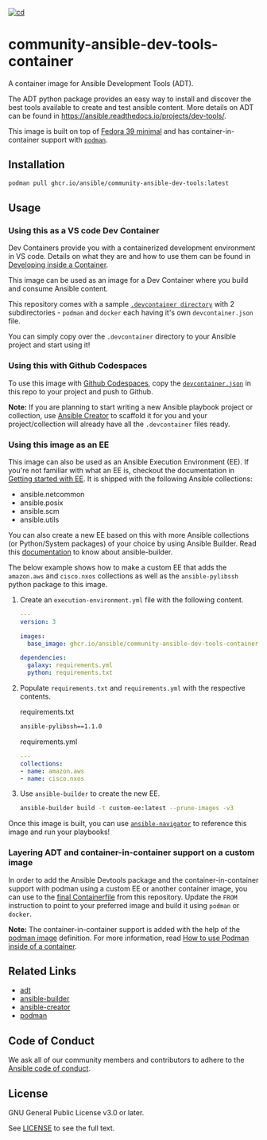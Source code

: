 [![cd](https://github.com/ansible/community-ansible-dev-tools-container/actions/workflows/cd.yml/badge.svg?branch=main&event=schedule)](https://github.com/ansible/community-ansible-dev-tools-container/actions/workflows/cd.yml)

# community-ansible-dev-tools-container

A container image for Ansible Development Tools (ADT).

The ADT python package provides an easy way to install and discover the best tools available to create and test ansible content.
More details on ADT can be found in <https://ansible.readthedocs.io/projects/dev-tools/>.

This image is built on top of [Fedora 39 minimal](quay.io/fedora/fedora-minimal:39) and has container-in-container support with [`podman`](https://podman.io/docs).

## Installation

```bash
podman pull ghcr.io/ansible/community-ansible-dev-tools:latest
```

## Usage

### Using this as a VS code Dev Container

Dev Containers provide you with a containerized development environment in VS code. Details on what they are and how to use them can be found in [Developing inside a Container](https://code.visualstudio.com/docs/devcontainers/containers).

This image can be used as an image for a Dev Container where you build and consume Ansible content.

This repository comes with a sample [`.devcontainer directory`](https://github.com/ansible/community-ansible-dev-tools-container/tree/main/.devcontainer) with 2 subdirectories - `podman` and `docker` each having it's own
`devcontainer.json` file.

You can simply copy over the `.devcontainer` directory to your Ansible project and start using it!

### Using this with Github Codespaces

To use this image with [Github Codespaces](https://docs.github.com/en/codespaces/overview), copy the [`devcontainer.json`](https://github.com/ansible/community-ansible-dev-tools-container/blob/main/.devcontainer/devcontainer.json) in this repo to your project and push to Github.

**Note:** If you are planning to start writing a new Ansible playbook project or collection, use [Ansible Creator](https://ansible.readthedocs.io/projects/creator) to scaffold it for you and your project/collection will already have all the `.devcontainer` files ready.

### Using this image as an EE

This image can also be used as an Ansible Execution Environment (EE). If you're not familiar with what an EE is, checkout the documentation in [Getting started with EE](https://ansible.readthedocs.io/en/latest/getting_started_ee/index.html). It is shipped with the following Ansible collections:

- ansible.netcommon
- ansible.posix
- ansible.scm
- ansible.utils

You can also create a new EE based on this with more Ansible collections (or Python/System packages) of your choice by using Ansible Builder. Read this [documentation](https://ansible.readthedocs.io/projects/builder/en/latest/) to know about ansible-builder.

The below example shows how to make a custom EE that adds the `amazon.aws` and `cisco.nxos` collections as well as the `ansible-pylibssh` python package to this image.

1. Create an `execution-environment.yml` file with the following content.

    ```yaml
    ---
    version: 3

    images:
      base_image: ghcr.io/ansible/community-ansible-dev-tools-container:latest

    dependencies:
      galaxy: requirements.yml
      python: requirements.txt
    ```

2. Populate `requirements.txt` and `requirements.yml` with the respective contents.

    requirements.txt

    ```bash
    ansible-pylibssh==1.1.0
    ```

    requirements.yml

    ```yaml
    ---
    collections:
    - name: amazon.aws
    - name: cisco.nxos
    ```

3. Use `ansible-builder` to create the new EE.

    ```bash
    ansible-builder build -t custom-ee:latest --prune-images -v3
    ```

Once this image is built, you can use [`ansible-navigator`](https://ansible.readthedocs.io/projects/navigator/) to reference this image and run your playbooks!

### Layering ADT and container-in-container support on a custom image

In order to add the Ansible Devtools package and the container-in-container support with podman using a custom EE or another container image, you can use to the [final
Containerfile](https://github.com/ansible/community-ansible-dev-tools-container/blob/main/final/Containerfile) from this repository. Update the `FROM` instruction to point to
your preferred image and build it using `podman` or `docker`.

**Note:** The container-in-container support is added with the help of the [podman image](https://github.com/containers/image_build/tree/main/podman) definition. For more information, read [How to use Podman inside of a container](https://www.redhat.com/sysadmin/podman-inside-container).

## Related Links

- [adt](https://github.com/ansible/ansible-dev-tools)
- [ansible-builder](https://github.com/ansible/ansible-builder)
- [ansible-creator](https://github.com/ansible/ansible-creator)
- [podman](https://github.com/containers/podman/)

## Code of Conduct

We ask all of our community members and contributors to adhere to the [Ansible code of conduct](http://docs.ansible.com/ansible/latest/community/code_of_conduct.html).

## License

GNU General Public License v3.0 or later.

See [LICENSE](https://www.gnu.org/licenses/gpl-3.0.txt) to see the full text.
